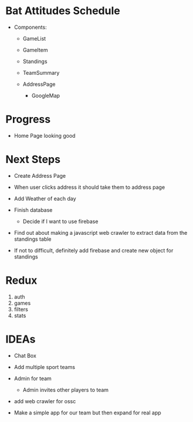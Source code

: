# Bat Attitudes Schedule

- Components:

    - GameList
    - GameItem

    - Standings
    
    - TeamSummary

    - AddressPage
        - GoogleMap


# Progress

- Home Page looking good

# Next Steps

- Create Address Page
- When user clicks address it should take them to address page
- Add Weather of each day
- Finish database 
    - Decide if I want to use firebase

- Find out about making a javascript web crawler to extract data from the standings table
- If not to difficult, definitely add firebase and create new object for standings
    
# Redux

1. auth
2. games
3. filters
4. stats

# IDEAs

- Chat Box
- Add multiple sport teams
- Admin for team 
    - Admin invites other players to team
- add web crawler for ossc

- Make a simple app for our team but then expand for real app

